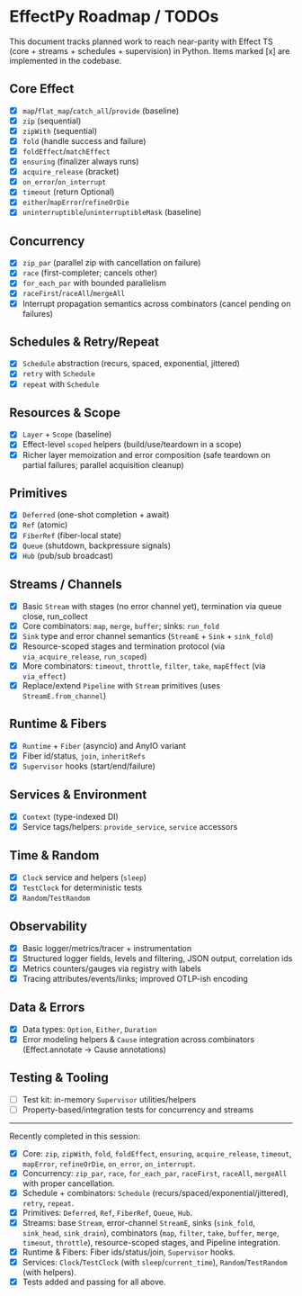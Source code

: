 # EffectPy Roadmap / TODOs

This document tracks planned work to reach near-parity with Effect TS (core + streams + schedules + supervision) in Python. Items marked [x] are implemented in the codebase.

## Core Effect
- [x] `map`/`flat_map`/`catch_all`/`provide` (baseline)
- [x] `zip` (sequential)
- [x] `zipWith` (sequential)
- [x] `fold` (handle success and failure)
- [x] `foldEffect`/`matchEffect`
- [x] `ensuring` (finalizer always runs)
- [x] `acquire_release` (bracket)
- [x] `on_error`/`on_interrupt`
- [x] `timeout` (return Optional)
- [x] `either`/`mapError`/`refineOrDie`
- [x] `uninterruptible`/`uninterruptibleMask` (baseline)

## Concurrency
- [x] `zip_par` (parallel zip with cancellation on failure)
- [x] `race` (first-completer; cancels other)
- [x] `for_each_par` with bounded parallelism
- [x] `raceFirst`/`raceAll`/`mergeAll`
- [x] Interrupt propagation semantics across combinators (cancel pending on failures)

## Schedules & Retry/Repeat
- [x] `Schedule` abstraction (recurs, spaced, exponential, jittered)
- [x] `retry` with `Schedule`
- [x] `repeat` with `Schedule`

## Resources & Scope
- [x] `Layer` + `Scope` (baseline)
 - [x] Effect-level `scoped` helpers (build/use/teardown in a scope)
 - [x] Richer layer memoization and error composition (safe teardown on partial failures; parallel acquisition cleanup)

## Primitives
- [x] `Deferred` (one-shot completion + await)
- [x] `Ref` (atomic)
- [x] `FiberRef` (fiber-local state)
- [x] `Queue` (shutdown, backpressure signals)
- [x] `Hub` (pub/sub broadcast)

## Streams / Channels
- [x] Basic `Stream` with stages (no error channel yet), termination via queue close, run_collect
- [x] Core combinators: `map`, `merge`, `buffer`; sinks: `run_fold`
- [x] `Sink` type and error channel semantics (`StreamE` + `Sink` + `sink_fold`)
 - [x] Resource-scoped stages and termination protocol (via `via_acquire_release`, `run_scoped`)
- [x] More combinators: `timeout`, `throttle`, `filter`, `take`, `mapEffect` (via `via_effect`)
 - [x] Replace/extend `Pipeline` with `Stream` primitives (uses `StreamE.from_channel`)

## Runtime & Fibers
- [x] `Runtime` + `Fiber` (asyncio) and AnyIO variant
- [x] Fiber id/status, `join`, `inheritRefs`
- [x] `Supervisor` hooks (start/end/failure)

## Services & Environment
- [x] `Context` (type-indexed DI)
 - [x] Service tags/helpers: `provide_service`, `service` accessors

## Time & Random
- [x] `Clock` service and helpers (`sleep`)
- [x] `TestClock` for deterministic tests
- [x] `Random`/`TestRandom`

## Observability
- [x] Basic logger/metrics/tracer + instrumentation
 - [x] Structured logger fields, levels and filtering, JSON output, correlation ids
 - [x] Metrics counters/gauges via registry with labels
 - [x] Tracing attributes/events/links; improved OTLP-ish encoding

## Data & Errors
- [x] Data types: `Option`, `Either`, `Duration`
- [x] Error modeling helpers & `Cause` integration across combinators (Effect.annotate -> Cause annotations)

## Testing & Tooling
- [ ] Test kit: in-memory `Supervisor` utilities/helpers
- [ ] Property-based/integration tests for concurrency and streams

---

Recently completed in this session:

- [x] Core: `zip`, `zipWith`, `fold`, `foldEffect`, `ensuring`, `acquire_release`, `timeout`, `mapError`, `refineOrDie`, `on_error`, `on_interrupt`.
- [x] Concurrency: `zip_par`, `race`, `for_each_par`, `raceFirst`, `raceAll`, `mergeAll` with proper cancellation.
- [x] Schedule + combinators: `Schedule` (recurs/spaced/exponential/jittered), `retry`, `repeat`.
- [x] Primitives: `Deferred`, `Ref`, `FiberRef`, `Queue`, `Hub`.
- [x] Streams: base `Stream`, error-channel `StreamE`, sinks (`sink_fold`, `sink_head`, `sink_drain`), combinators (`map`, `filter`, `take`, `buffer`, `merge`, `timeout`, `throttle`), resource-scoped stages, and Pipeline integration.
- [x] Runtime & Fibers: Fiber ids/status/join, `Supervisor` hooks.
- [x] Services: `Clock`/`TestClock` (with `sleep`/`current_time`), `Random`/`TestRandom` (with helpers).
- [x] Tests added and passing for all above.
